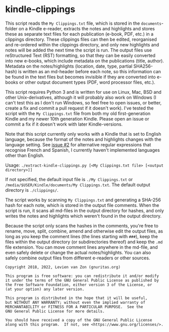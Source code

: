 # kindle-clippings

This script reads the `My Clippings.txt` file, which is stored in the `documents`-folder on a Kindle e-reader, extracts the notes and highlights and stores these as separate text files for each publication (e-book, PDF, etc.) in a clippings directory. These clippings files can then be edited, reorganised and re-ordered within the clippings directory, and only new highlights and notes will be added the next time the script is run. The output files use reStructured Text (RST) formatting, so that they can be easily converted into new e-books, which include metadata on the publications (title, author). Metadata on the notes/highlights (location, date, type, partial SHA256-hash) is written as an md-header before each note, so this information can be found in the text files but becomes invisible if they are converted into e-books or other output document types (PDF, word processor files, etc.).

This script requires Python 3 and is written for use on Linux, Mac, BSD and other Unix-derivatives, although it will probably also work on Windows (I can't test this as I don't run Windows, so feel free to open issues, or better, create a fix and commit a pull request if it doesn't work). I've tested the script with the `My Clippings.txt` file from both my old first-generation Kindle and my newer 10th generation Kindle. Please open an issue or commit a fix if it doesn't work with later Kindle-versions.

Note that this script currently only works with a Kindle that is set to English language, because the format of the notes and highlights changes with the language setting. See [issue #2](https://github.com/lvzon/kindle-clippings/issues/2) for alternative regular expressions that recognise French and Spanish, I currently haven't implemented languages other than English.

Usage: `./extract-kindle-clippings.py [<My Clippings.txt file> [<output directory>]]`

If not specified, the default input file is `./My Clippings.txt` or `/media/$USER/Kindle/documents/My Clippings.txt`. The default output directory is `./clippings/`.

The script works by scanning `My Clippings.txt` and generating a SHA-256 hash for each note, which is stored in the output file comments. When the script is run, it scans all md-files in the output directory for hashes, and only writes the notes and highlights which weren't found in the output directory. 

Because the script only scans the hashes in the comments, you're free to rename, move, split, combine, amend and otherwise edit the output files, as long as you keep the comment lines (the lines starting with `###`), keep the files within the output directory (or subdirectories thereof) and keep the `.md` file extension. You can move comment lines anywhere in the md-file, and even safely delete or change the actual notes/highlights. You can also safely combine output files from different e-readers or other sources.


    Copyright 2018, 2022, Levien van Zon (gnuritas.org)

    This program is free software: you can redistribute it and/or modify
    it under the terms of the GNU General Public License as published by
    the Free Software Foundation, either version 3 of the License, or
    (at your option) any later version.

    This program is distributed in the hope that it will be useful,
    but WITHOUT ANY WARRANTY; without even the implied warranty of
    MERCHANTABILITY or FITNESS FOR A PARTICULAR PURPOSE.  See the
    GNU General Public License for more details.

    You should have received a copy of the GNU General Public License
    along with this program.  If not, see <https://www.gnu.org/licenses/>.

